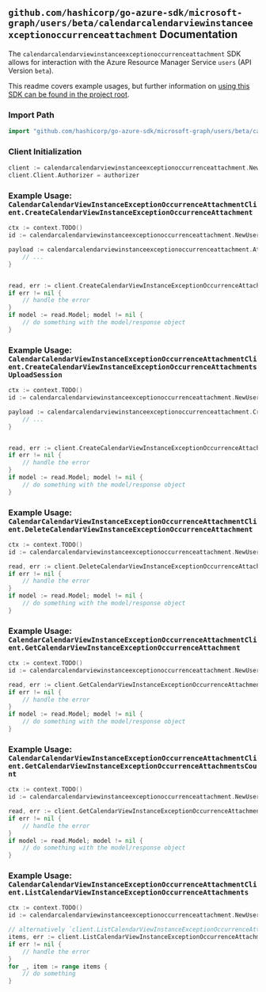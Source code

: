 
## `github.com/hashicorp/go-azure-sdk/microsoft-graph/users/beta/calendarcalendarviewinstanceexceptionoccurrenceattachment` Documentation

The `calendarcalendarviewinstanceexceptionoccurrenceattachment` SDK allows for interaction with the Azure Resource Manager Service `users` (API Version `beta`).

This readme covers example usages, but further information on [using this SDK can be found in the project root](https://github.com/hashicorp/go-azure-sdk/tree/main/docs).

### Import Path

```go
import "github.com/hashicorp/go-azure-sdk/microsoft-graph/users/beta/calendarcalendarviewinstanceexceptionoccurrenceattachment"
```


### Client Initialization

```go
client := calendarcalendarviewinstanceexceptionoccurrenceattachment.NewCalendarCalendarViewInstanceExceptionOccurrenceAttachmentClientWithBaseURI("https://management.azure.com")
client.Client.Authorizer = authorizer
```


### Example Usage: `CalendarCalendarViewInstanceExceptionOccurrenceAttachmentClient.CreateCalendarViewInstanceExceptionOccurrenceAttachment`

```go
ctx := context.TODO()
id := calendarcalendarviewinstanceexceptionoccurrenceattachment.NewUserIdCalendarIdCalendarViewIdInstanceIdExceptionOccurrenceID("userIdValue", "calendarIdValue", "eventIdValue", "eventId1Value", "eventId2Value")

payload := calendarcalendarviewinstanceexceptionoccurrenceattachment.Attachment{
	// ...
}


read, err := client.CreateCalendarViewInstanceExceptionOccurrenceAttachment(ctx, id, payload)
if err != nil {
	// handle the error
}
if model := read.Model; model != nil {
	// do something with the model/response object
}
```


### Example Usage: `CalendarCalendarViewInstanceExceptionOccurrenceAttachmentClient.CreateCalendarViewInstanceExceptionOccurrenceAttachmentsUploadSession`

```go
ctx := context.TODO()
id := calendarcalendarviewinstanceexceptionoccurrenceattachment.NewUserIdCalendarCalendarViewIdInstanceIdExceptionOccurrenceID("userIdValue", "eventIdValue", "eventId1Value", "eventId2Value")

payload := calendarcalendarviewinstanceexceptionoccurrenceattachment.CreateCalendarViewInstanceExceptionOccurrenceAttachmentsUploadSessionRequest{
	// ...
}


read, err := client.CreateCalendarViewInstanceExceptionOccurrenceAttachmentsUploadSession(ctx, id, payload)
if err != nil {
	// handle the error
}
if model := read.Model; model != nil {
	// do something with the model/response object
}
```


### Example Usage: `CalendarCalendarViewInstanceExceptionOccurrenceAttachmentClient.DeleteCalendarViewInstanceExceptionOccurrenceAttachment`

```go
ctx := context.TODO()
id := calendarcalendarviewinstanceexceptionoccurrenceattachment.NewUserIdCalendarCalendarViewIdInstanceIdExceptionOccurrenceIdAttachmentID("userIdValue", "eventIdValue", "eventId1Value", "eventId2Value", "attachmentIdValue")

read, err := client.DeleteCalendarViewInstanceExceptionOccurrenceAttachment(ctx, id, calendarcalendarviewinstanceexceptionoccurrenceattachment.DefaultDeleteCalendarViewInstanceExceptionOccurrenceAttachmentOperationOptions())
if err != nil {
	// handle the error
}
if model := read.Model; model != nil {
	// do something with the model/response object
}
```


### Example Usage: `CalendarCalendarViewInstanceExceptionOccurrenceAttachmentClient.GetCalendarViewInstanceExceptionOccurrenceAttachment`

```go
ctx := context.TODO()
id := calendarcalendarviewinstanceexceptionoccurrenceattachment.NewUserIdCalendarCalendarViewIdInstanceIdExceptionOccurrenceIdAttachmentID("userIdValue", "eventIdValue", "eventId1Value", "eventId2Value", "attachmentIdValue")

read, err := client.GetCalendarViewInstanceExceptionOccurrenceAttachment(ctx, id, calendarcalendarviewinstanceexceptionoccurrenceattachment.DefaultGetCalendarViewInstanceExceptionOccurrenceAttachmentOperationOptions())
if err != nil {
	// handle the error
}
if model := read.Model; model != nil {
	// do something with the model/response object
}
```


### Example Usage: `CalendarCalendarViewInstanceExceptionOccurrenceAttachmentClient.GetCalendarViewInstanceExceptionOccurrenceAttachmentsCount`

```go
ctx := context.TODO()
id := calendarcalendarviewinstanceexceptionoccurrenceattachment.NewUserIdCalendarCalendarViewIdInstanceIdExceptionOccurrenceID("userIdValue", "eventIdValue", "eventId1Value", "eventId2Value")

read, err := client.GetCalendarViewInstanceExceptionOccurrenceAttachmentsCount(ctx, id, calendarcalendarviewinstanceexceptionoccurrenceattachment.DefaultGetCalendarViewInstanceExceptionOccurrenceAttachmentsCountOperationOptions())
if err != nil {
	// handle the error
}
if model := read.Model; model != nil {
	// do something with the model/response object
}
```


### Example Usage: `CalendarCalendarViewInstanceExceptionOccurrenceAttachmentClient.ListCalendarViewInstanceExceptionOccurrenceAttachments`

```go
ctx := context.TODO()
id := calendarcalendarviewinstanceexceptionoccurrenceattachment.NewUserIdCalendarIdCalendarViewIdInstanceIdExceptionOccurrenceID("userIdValue", "calendarIdValue", "eventIdValue", "eventId1Value", "eventId2Value")

// alternatively `client.ListCalendarViewInstanceExceptionOccurrenceAttachments(ctx, id, calendarcalendarviewinstanceexceptionoccurrenceattachment.DefaultListCalendarViewInstanceExceptionOccurrenceAttachmentsOperationOptions())` can be used to do batched pagination
items, err := client.ListCalendarViewInstanceExceptionOccurrenceAttachmentsComplete(ctx, id, calendarcalendarviewinstanceexceptionoccurrenceattachment.DefaultListCalendarViewInstanceExceptionOccurrenceAttachmentsOperationOptions())
if err != nil {
	// handle the error
}
for _, item := range items {
	// do something
}
```
